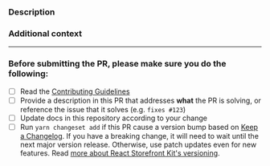 <!-- Thank you for contributing! -->

### Description

<!-- Insert your description here and provide info about what issue this PR is solving -->

### Additional context

<!-- e.g. is there anything you'd like reviewers to focus on? -->

---

### Before submitting the PR, please make sure you do the following:

- [ ] Read the [Contributing Guidelines](https://github.com/shopify/storefront-kit/blob/main/contributing.md)
- [ ] Provide a description in this PR that addresses **what** the PR is solving, or reference the issue that it solves (e.g. `fixes #123`)
- [ ] Update docs in this repository according to your change
- [ ] Run `yarn changeset add` if this PR cause a version bump based on [Keep a Changelog](http://keepachangelog.com/en/1.0.0/). If you have a breaking change, it will need to wait until the next major version release. Otherwise, use patch updates even for new features. Read [more about React Storefront Kit's versioning](https://github.com/shopify/storefront-kit/blob/main/readme.md#versioning).
